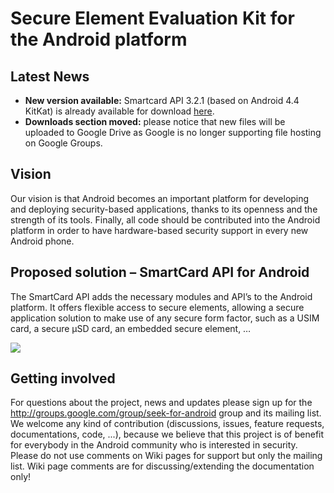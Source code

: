 # Secure Element Evaluation Kit for the Android platform #


## Latest News ##
  * **New version available:** Smartcard API 3.2.1 (based on Android 4.4 KitKat) is already available for download [here](https://docs.google.com/file/d/0B63jMJOYc2l3UXJFWVdaQUlyeFk/edit).
  * **Downloads section moved:** please notice that new files will be uploaded to Google Drive as Google is no longer supporting file hosting on Google Groups.

## Vision ##
Our vision is that Android becomes an important platform for developing and deploying security-based applications, thanks to its openness and the strength of its tools. Finally, all code should be contributed into the Android platform in order to have hardware-based security support in every new Android phone.<br />


## Proposed solution – SmartCard API for Android ##

The SmartCard API adds the necessary modules and API’s to the Android platform. It offers flexible access to secure elements, allowing a secure application solution to make use of any secure form factor, such as a USIM card, a secure µSD card, an embedded secure element, …

<img src='http://seek-for-android.googlecode.com/svn/wiki/img/SmartcardAPI_overview.png' />

## Getting involved ##
For questions about the project, news and updates please sign up for the http://groups.google.com/group/seek-for-android group and its mailing list.<br />
We welcome any kind of contribution (discussions, issues, feature requests, documentations, code, ...), because we believe that this project is of benefit for everybody in the Android community who is interested in security.
Please do not use comments on Wiki pages for support but only the mailing list. Wiki page comments are for discussing/extending the documentation only!
